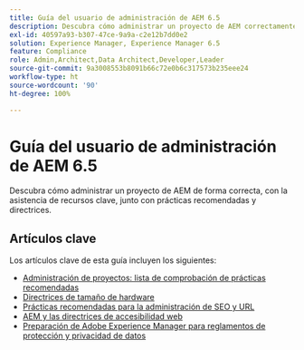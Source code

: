 ```yaml
---
title: Guía del usuario de administración de AEM 6.5
description: Descubra cómo administrar un proyecto de AEM correctamente, con el apoyo de recursos clave y una completa colección de guías de usuario de AEM 6.5.
exl-id: 40597a93-b307-47ce-9a9a-c2e12b7dd0e2
solution: Experience Manager, Experience Manager 6.5
feature: Compliance
role: Admin,Architect,Data Architect,Developer,Leader
source-git-commit: 9a3008553b8091b66c72e0b6c317573b235eee24
workflow-type: ht
source-wordcount: '90'
ht-degree: 100%

---
```


# Guía del usuario de administración de AEM 6.5

Descubra cómo administrar un proyecto de AEM de forma correcta, con la asistencia de recursos clave, junto con prácticas recomendadas y directrices.

## Artículos clave

Los artículos clave de esta guía incluyen los siguientes:

* [Administración de proyectos: lista de comprobación de prácticas recomendadas](/help/managing/best-practices.md)
* [Directrices de tamaño de hardware](/help/managing/hardware-sizing-guidelines.md)
* [Prácticas recomendadas para la administración de SEO y URL](/help/managing/seo-and-url-management.md)
* [AEM y las directrices de accesibilidad web](/help/managing/web-accessibility.md)
* [Preparación de Adobe Experience Manager para reglamentos de protección y privacidad de datos](/help/managing/data-protection-and-privacy.md)
